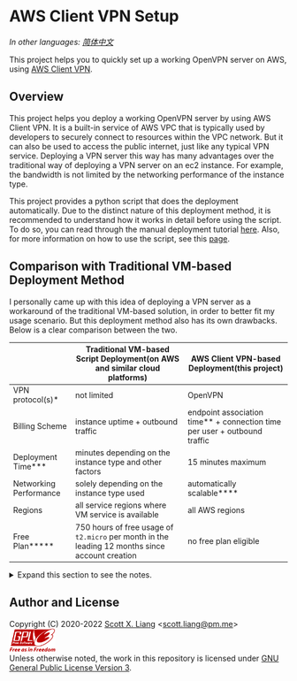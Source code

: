 # AWS Client VPN Setup

*In other languages: [简体中文](./README.md)*

This project helps you to quickly set up a working OpenVPN server on AWS, using [AWS Client VPN](https://aws.amazon.com/vpn/client-vpn/). 

## Overview

This project helps you deploy a working OpenVPN server by using AWS Client VPN. It is a built-in service of AWS VPC that is typically used by developers to securely connect to resources within the VPC network. But it can also be used to access the public internet, just like any typical VPN service. Deploying a VPN server this way has many advantages over the traditional way of deploying a VPN server on an ec2 instance. For example, the bandwidth is not limited by the networking performance of the instance type.

This project provides a python script that does the deployment automatically. Due to the distinct nature of this deployment method, it is recommended to understand how it works in detail before using the script. To do so, you can read through the manual deployment tutorial [here](docs/manual-deployment.md). Also, for more information on how to use the script, see this [page](docs/deployment-script.md).

## Comparison with Traditional VM-based Deployment Method

I personally came up with this idea of deploying a VPN server as a workaround of the traditional VM-based solution, in order to better fit my usage scenario. But this deployment method also has its own drawbacks. Below is a clear comparison between the two.

| | Traditional VM-based Script Deployment(on AWS and similar cloud platforms) | AWS Client VPN-based Deployment(this project) |
| --- | --- | --- |
| VPN protocol(s)\* | not limited | OpenVPN |
| Billing Scheme  | instance uptime + outbound traffic | endpoint association time\*\* + connection time per user + outbound traffic |
| Deployment Time\*\*\* | minutes depending on the instance type and other factors | 15 minutes maximum |
| Networking Performance | solely depending on the instance type used | automatically scalable\*\*\*\* | 
| Regions | all service regions where VM service is available | all AWS regions |
| Free Plan\*\*\*\*\* | 750 hours of free usage of `t2.micro` per month in the leading 12 months since account creation | no free plan eligible

<details>
<summary>
Expand this section to see the notes.
</summary>

**\*** You can choose whatever protocols of VPN to install on your VM, such as IPSec, Shadowsocks. But when using the Client VPN, your choice is limited to only OpenVPN.

**\*\*** The "association time" stands for the time when the endpoint is associated with the target subnet, not to be confused with the time when the user's client is connected to the endpoint, which in this case is "connection time per user".

**\*\*\*** To install a VPN server on a EC2-like VM, it takes time for the operating system to process the required software components.(e.g. compilation, certificate generations) Therefore the overall deployment time varies, as more powerful systems perform such tasks faster.

**\*\*\*\*** According to AWS, the networking performance of Client VPN is elastic, and automatically scales to your demand. In my personal experiences, the bandwidth available when using Client VPN directly depends on that of your home network bandwidth.

**\*\*\*\*\*** See [this page](https://aws.amazon.com/free/) for more info on AWS Free Plan.

</details>

## Author and License

Copyright (C) 2020-2022 [Scott X. Liang](https://github.com/scottpedia) \<scott.liang@pm.me\>   
[![GPL logo with text](img/gplv3-with-text-84x42.png)](https://www.gnu.org/licenses/gpl-3.0.txt)  
Unless otherwise noted, the work in this repository is licensed under [GNU General Public License Version 3](https://www.gnu.org/licenses/gpl-3.0.txt).
